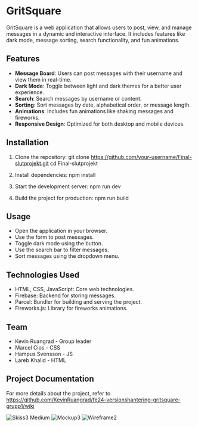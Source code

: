 # GritSquare

GritSquare is a web application that allows users to post, view, and manage messages in a dynamic and interactive interface. It includes features like dark mode, message sorting, search functionality, and fun animations.

## Features

-   **Message Board**: Users can post messages with their username and view them in real-time.
-   **Dark Mode**: Toggle between light and dark themes for a better user experience.
-   **Search**: Search messages by username or content.
-   **Sorting**: Sort messages by date, alphabetical order, or message length.
-   **Animations**: Includes fun animations like shaking messages and fireworks.
-   **Responsive Design**: Optimized for both desktop and mobile devices.

## Installation

1. Clone the repository:
   git clone https://github.com/your-username/Final-slutprojekt.git
   cd Final-slutprojekt

2. Install dependencies:
   npm install

3. Start the development server:
   npm run dev

4. Build the project for production:
   npm run build

## Usage

-   Open the application in your browser.
-   Use the form to post messages.
-   Toggle dark mode using the button.
-   Use the search bar to filter messages.
-   Sort messages using the dropdown menu.

## Technologies Used

-   HTML, CSS, JavaScript: Core web technologies.
-   Firebase: Backend for storing messages.
-   Parcel: Bundler for building and serving the project.
-   Fireworks.js: Library for fireworks animations.

## Team

-   Kevin Ruangrad - Group leader
-   Marcel Cios - CSS
-   Hampus Svensson - JS
-   Lareb Khalid - HTML

## Project Documentation

For more details about the project, refer to https://github.com/KevinRuangrad/fe24-versionshantering-gritsquare-grupp1/wiki

![Skiss3 Medium](https://github.com/user-attachments/assets/036f509b-7447-480a-9e6a-f91dec29464d)
![Mockup3](https://github.com/user-attachments/assets/3f1ac479-5125-4a1c-a573-4c47c8ee8654)
![Wireframe2](https://github.com/user-attachments/assets/19e440fe-6013-478b-8e48-9c84faf49bc2)

